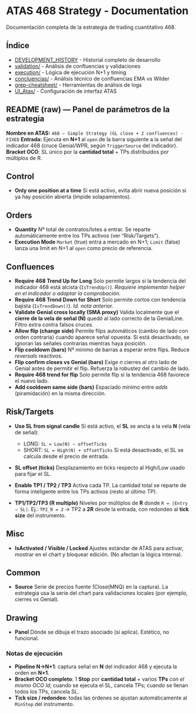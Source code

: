 
# ATAS 468 Strategy - Documentation

Documentación completa de la estrategia de trading cuantitativo 468.

## Índice
- [DEVELOPMENT_HISTORY](DEVELOPMENT_HISTORY.md) - Historial completo de desarrollo
- [validation/](validation/) - Análisis de confluencias y validaciones
- [execution/](execution/) - Lógica de ejecución N+1 y timing
- [concluencias/](concluencias/) - Análisis técnico de confluencias EMA vs Wilder
- [grep-cheatsheet/](grep-cheatsheet/) - Herramientas de análisis de logs
- [UI_Atas/](UI_Atas/) - Configuración de interfaz ATAS

## README (raw) — Panel de parámetros de la estrategia

**Nombre en ATAS:** `468 – Simple Strategy (GL close + 2 confluences) - FIXED`
**Entrada:** Ejecuta en **N+1** al `open` de la barra siguiente a la señal del indicador 468 (cruce Genial/WPR, según `TriggerSource` del indicador). **Bracket OCO**: SL único por la **cantidad total** + TPs distribuidos por múltiplos de R. &#x20;

## Control

* **Only one position at a time**
  Si está activo, evita abrir nueva posición si ya hay posición abierta (impide solapamientos).&#x20;

## Orders

* **Quantity**
  Nº total de contratos/lotes a entrar. Se reparte automáticamente entre los TPs activos (ver “Risk/Targets”).&#x20;
* **Execution Mode**
  `Market` (true) entra a mercado en N+1; `Limit` (false) lanza una limit en N+1 al `open` como precio de referencia.&#x20;

## Confluences

* **Require 468 Trend Up for Long**
  Solo permite largos si la tendencia del indicador 468 está alcista (`IsTrendUp()`). *Requiere implementar helper en el indicador o adaptar la comprobación.*&#x20;
* **Require 468 Trend Down for Short**
  Solo permite cortos con tendencia bajista (`IsTrendDown()`). *Id. nota anterior.*&#x20;
* **Validate Genial cross locally (SMA proxy)**
  Valida localmente que el **cierre de la vela de señal (N)** quedó al lado correcto de la GenialLine. Filtro extra contra falsos cruces.&#x20;
* **Allow flip (change side)**
  Permite flips automáticos (cambio de lado con orden contraria) cuando aparece señal opuesta. Si está desactivado, se ignoran las señales contrarias mientras haya posición.&#x20;
* **Flip cooldown (bars)**
  Nº mínimo de barras a esperar entre flips. Reduce *reversals* reactivos.&#x20;
* **Flip confirm closes vs Genial (bars)**
  Exige *n* cierres al otro lado de Genial antes de permitir el flip. Refuerza la robustez del cambio de lado.&#x20;
* **Require 468 trend for flip**
  Solo permite flip si la tendencia 468 favorece el nuevo lado.&#x20;
* **Add cooldown same side (bars)**
  Espaciado mínimo entre *adds* (piramidación) en la misma dirección.&#x20;

## Risk/Targets

* **Use SL from signal candle**
  Si está activo, el **SL** se ancla a la vela **N** (vela de señal):

  * LONG: `SL = Low(N) − offsetTicks`
  * SHORT: `SL = High(N) + offsetTicks`
    Si está desactivado, el SL se calcula desde el precio de entrada.&#x20;
* **SL offset (ticks)**
  Desplazamiento en ticks respecto al High/Low usado para fijar el SL.&#x20;
* **Enable TP1 / TP2 / TP3**
  Activa cada TP. La cantidad total se reparte de forma inteligente entre los TPs activos (resto al último TP).&#x20;
* **TP1/TP2/TP3 (R multiple)**
  Niveles por múltiplos de **R** donde `R = |Entry − SL|`.
  Ej.: `TP2_R = 2` → TP2 a **2R** desde la entrada, con redondeo al **tick size** del instrumento.&#x20;

## Misc

* **IsActivated / Visible / Locked**
  Ajustes estándar de ATAS para activar, mostrar en el chart y bloquear edición. (No afectan la lógica interna).&#x20;

## Common

* **Source**
  Serie de precios fuente (Close(MNQ) en la captura). La estrategia usa la serie del chart para validaciones locales (por ejemplo, cierres vs Genial).&#x20;

## Drawing

* **Panel**
  Dónde se dibuja el trazo asociado (si aplica). Estético, no funcional.&#x20;

### Notas de ejecución

* **Pipeline N→N+1**: captura señal en **N** del indicador 468 y ejecuta la orden en **N+1**.&#x20;
* **Bracket OCO completo**: 1 **Stop** por **cantidad total** + varios **TPs** *con el mismo OCO Id*; cuando se ejecuta el SL, cancela TPs; cuando se llenan todos los TPs, cancela SL.&#x20;
* **Tick size / redondeo**: todas las órdenes se ajustan automáticamente al `MinStep` del instrumento.&#x20;

